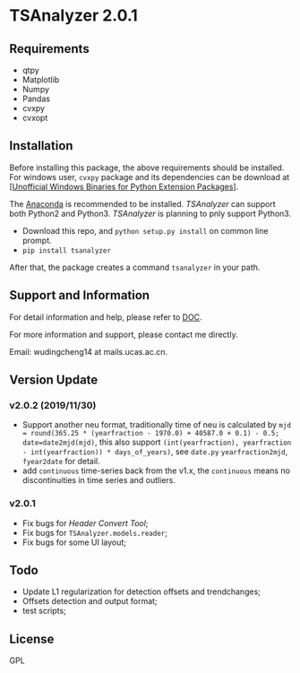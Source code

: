 # TSAnalyzer 2.0.1

## Requirements

- qtpy
- Matplotlib
- Numpy
- Pandas
- cvxpy
- cvxopt

## Installation

Before installing this package, the above requirements should be installed. For windows user, `cvxpy` package and its dependencies can be download at [[Unofficial Windows Binaries for Python Extension Packages](https://www.lfd.uci.edu/~gohlke/pythonlibs/)].

The [Anaconda](https://anaconda.org/) is recommended to be installed. *TSAnalyzer* can support both Python2 and Python3. *TSAnalyzer* is planning to pnly support Python3.

- Download this repo,  and `python setup.py install` on common line prompt.
- `pip install tsanalyzer`


After that, the package creates a command `tsanalyzer` in your path.

## Support and Information

For detail information and help, please refer to [DOC](doc/).

For more information and support, please contact me directly.

Email: wudingcheng14 at mails.ucas.ac.cn.

## Version Update

### v2.0.2 (2019/11/30)

- Support another neu format, traditionally  time of neu is calculated by `mjd = round(365.25 * (yearfraction - 1970.0) + 40587.0 + 0.1) - 0.5; date=date2mjd(mjd)`, this also support `(int(yearfraction), yearfraction - int(yearfraction)) * days_of_years)`, see `date.py` `yearfraction2mjd`, `fyear2date` for detail.
- add `continuous` time-series back from the v1.x, the `continuous` means no discontinuities in time series and outliers.

### v2.0.1

- Fix bugs for *Header Convert Tool*;
- Fix bugs for `TSAnalyzer.models.reader`;
- Fix bugs for some UI layout;

## Todo

- Update L1 regularization for detection offsets and trendchanges;
- Offsets detection and output format;
- test scripts;

## License

GPL